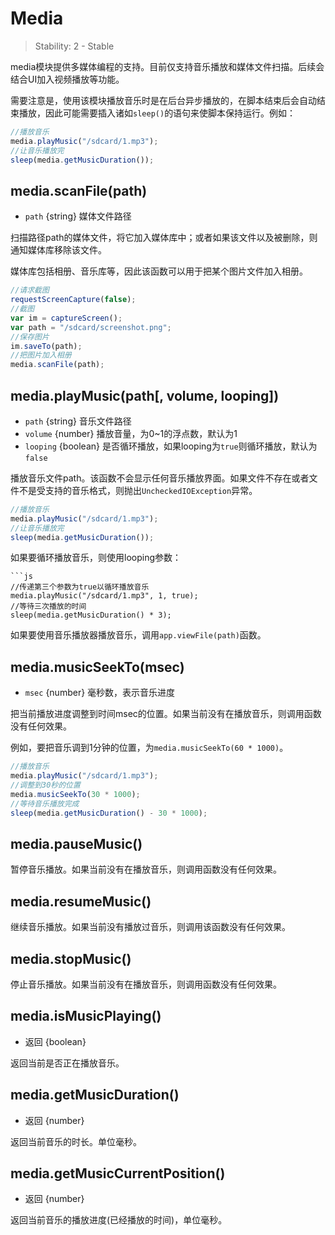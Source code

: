# Media

> Stability: 2 - Stable

media模块提供多媒体编程的支持。目前仅支持音乐播放和媒体文件扫描。后续会结合UI加入视频播放等功能。

需要注意是，使用该模块播放音乐时是在后台异步播放的，在脚本结束后会自动结束播放，因此可能需要插入诸如`sleep()`的语句来使脚本保持运行。例如：
```js
//播放音乐
media.playMusic("/sdcard/1.mp3");
//让音乐播放完
sleep(media.getMusicDuration());
```

## media.scanFile(path)
* `path` {string} 媒体文件路径

扫描路径path的媒体文件，将它加入媒体库中；或者如果该文件以及被删除，则通知媒体库移除该文件。

媒体库包括相册、音乐库等，因此该函数可以用于把某个图片文件加入相册。

```js
//请求截图
requestScreenCapture(false);
//截图
var im = captureScreen();
var path = "/sdcard/screenshot.png";
//保存图片
im.saveTo(path);
//把图片加入相册
media.scanFile(path);
```

## media.playMusic(path[, volume, looping])
* `path` {string} 音乐文件路径
* `volume` {number} 播放音量，为0~1的浮点数，默认为1
* `looping` {boolean} 是否循环播放，如果looping为`true`则循环播放，默认为`false`

播放音乐文件path。该函数不会显示任何音乐播放界面。如果文件不存在或者文件不是受支持的音乐格式，则抛出`UncheckedIOException`异常。

```js
//播放音乐
media.playMusic("/sdcard/1.mp3");
//让音乐播放完
sleep(media.getMusicDuration());
```

如果要循环播放音乐，则使用looping参数：
```
```js
//传递第三个参数为true以循环播放音乐
media.playMusic("/sdcard/1.mp3", 1, true);
//等待三次播放的时间
sleep(media.getMusicDuration() * 3);
```


如果要使用音乐播放器播放音乐，调用`app.viewFile(path)`函数。

## media.musicSeekTo(msec)
* `msec` {number} 毫秒数，表示音乐进度

把当前播放进度调整到时间msec的位置。如果当前没有在播放音乐，则调用函数没有任何效果。

例如，要把音乐调到1分钟的位置，为`media.musicSeekTo(60 * 1000)`。

```js
//播放音乐
media.playMusic("/sdcard/1.mp3");
//调整到30秒的位置
media.musicSeekTo(30 * 1000);
//等待音乐播放完成
sleep(media.getMusicDuration() - 30 * 1000);
```

## media.pauseMusic()

暂停音乐播放。如果当前没有在播放音乐，则调用函数没有任何效果。

## media.resumeMusic()

继续音乐播放。如果当前没有播放过音乐，则调用该函数没有任何效果。

## media.stopMusic()

停止音乐播放。如果当前没有在播放音乐，则调用函数没有任何效果。

## media.isMusicPlaying()
* 返回 {boolean}

返回当前是否正在播放音乐。

## media.getMusicDuration()
* 返回 {number}

返回当前音乐的时长。单位毫秒。

## media.getMusicCurrentPosition()
* 返回 {number}

返回当前音乐的播放进度(已经播放的时间)，单位毫秒。